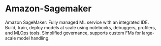 # Amazon-Sagemaker
Amazon SageMaker: Fully managed ML service with an integrated IDE. Build, train, deploy models at scale using notebooks, debuggers, profilers, and MLOps tools. Simplified governance, supports custom FMs for large-scale model handling.
